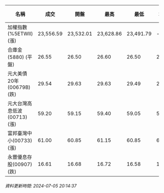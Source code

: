 | 名稱 | 成交 | 開盤 | 最高 | 最低 | 均價 | 成交金額(億) | 昨收 | 漲跌幅 | 漲跌 | 總量 | 昨量 | 振幅 |
| -------- | -------- | -------- | -------- |-------- | -------- | -------- |-------- |-------- |-------- | -------- | -------- |-------- |
|加權指數(%5ETWII) (漲)|23,556.59|23,532.01|23,628.86|23,491.79|-|4,831.52|23,522.53|0.14%|34.06|10,558,205|0|0.58%|
|合庫金(5880) (平盤)|26.55|26.50|26.60|26.50|26.55|1.72|26.55|0.00%|0.00|6,484|12,494|0.38%|
|元大美債20年(00679B) (跌)|29.54|29.63|29.63|29.49|29.53|14.86|29.60|0.20%|0.06|50,329|39,966|0.47%|
|元大台灣高息低波(00713) (漲)|59.20|59.15|59.40|59.05|59.24|5.40|59.00|0.34%|0.20|9,109|14,168|0.59%|
|富邦臺灣中小(00733) (漲)|61.00|60.85|61.15|60.85|61.04|1.47|60.70|0.49%|0.30|2,402|2,380|0.49%|
|永豐優息存股(00907) (跌)|16.61|16.68|16.72|16.58|16.62|0.294|16.65|0.24%|0.04|1,769|3,743|0.84%|
###### 資料更新時間: 2024-07-05 20:14:37